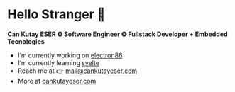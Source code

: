 # Hello Stranger 👋
**Can Kutay ESER  ❂ Software Engineer ❂ Fullstack Developer + Embedded Tecnologies**

  * I’m currently working on [electron86](https://github.com/esercankutay/electron86) 
  * I’m currently learning [svelte](https://svelte.dev/) 
  * Reach me at 👉 mail@cankutayeser.com 
  * More at [cankutayeser.com](https://cankutayeser.com)

